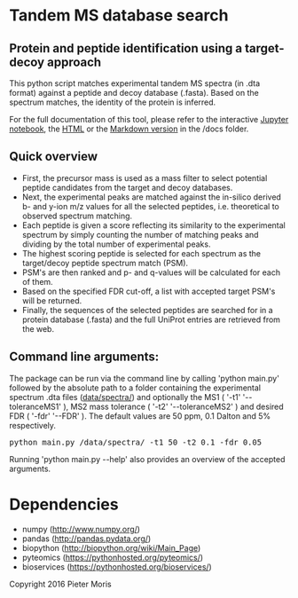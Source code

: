 # Tandem MS database search
## Protein and peptide identification using a target-decoy approach

This python script matches experimental tandem MS spectra (in .dta format) against a peptide and decoy database (.fasta). Based on the spectrum matches, the identity of the protein is inferred.

For the full documentation of this tool, please refer to the interactive [Jupyter notebook](docs/Documentation.ipynb), the [HTML](docs/Documentation.html) or the [Markdown version](docs/README.md) in the /docs folder.

## Quick overview

- First, the precursor mass is used as a mass filter to select potential peptide candidates from the target and decoy databases. 
- Next, the experimental peaks are matched against the in-silico derived b- and y-ion m/z values for all the selected peptides, i.e. theoretical to observed spectrum matching.
- Each peptide is given a score reflecting its similarity to the experimental spectrum by simply counting the number of matching peaks and dividing by the total number of experimental peaks.
- The highest scoring peptide is selected for each spectrum as the target/decoy peptide spectrum match (PSM).
- PSM's are then ranked and p- and q-values will be calculated for each of them.
- Based on the specified FDR cut-off, a list with accepted target PSM's will be returned.
- Finally, the sequences of the selected peptides are searched for in a protein database (.fasta) and the full UniProt entries are retrieved from the web.

## Command line arguments:
The package can be run via the command line by calling 'python main.py' followed by the absolute path to a folder containing the experimental spectrum .dta files ([data/spectra/](data/spectra/)) and optionally the MS1 ( '-t1' '--toleranceMS1' ), MS2 mass tolerance ( '-t2' '--toleranceMS2' ) and desired FDR ( '-fdr' '--FDR' ). The default values are 50 ppm, 0.1 Dalton and 5% respectively.

<pre>
python main.py /data/spectra/ -t1 50 -t2 0.1 -fdr 0.05
</pre>

Running 'python main.py --help' also provides an overview of the accepted arguments.

# Dependencies
- numpy (http://www.numpy.org/)
- pandas (http://pandas.pydata.org/)
- biopython (http://biopython.org/wiki/Main_Page)
- pyteomics (https://pythonhosted.org/pyteomics/)
- bioservices (https://pythonhosted.org/bioservices/)

Copyright 2016 Pieter Moris